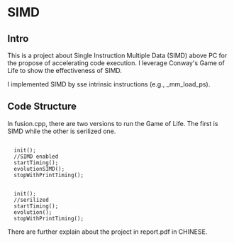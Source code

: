 # SIMD 

## Intro
This is a  project about Single Instruction Multiple Data (SIMD) above PC for the propose of accelerating code execution. I leverage Conway's Game of Life to show the effectiveness of SIMD.

I implemented SIMD by sse intrinsic instructions (e.g., _mm_load_ps). 

## Code Structure
In fusion.cpp, there are two versions to run the Game of Life. The first is SIMD while the other is serilized one.
<pre><code>
  init();
  //SIMD enabled
  startTiming();  
  evolutionSIMD();
  stopWithPrintTiming();


  init();
  //serilized
  startTiming();  
  evolution();
  stopWithPrintTiming(); 
</code></pre>

There are further explain about the project in report.pdf in CHINESE.
